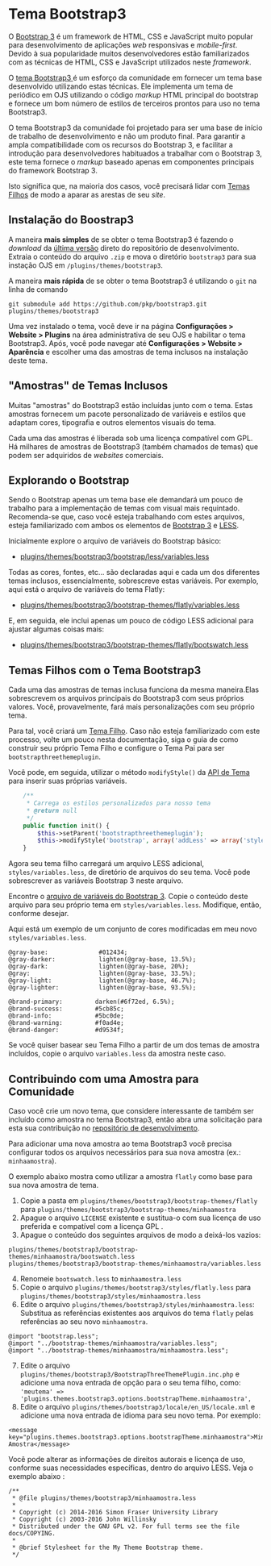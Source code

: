 # Tema Bootstrap3
O [Bootstrap 3](https://getbootstrap.com/docs/3.4/) é um framework de HTML, CSS e JavaScript muito popular para desenvolvimento de aplicações _web_ responsivas e _mobile-first_. Devido à sua popularidade muitos desenvolvedores estão familiarizados com as técnicas de HTML, CSS e JavaScript utilizados neste _framework_.

O [tema Bootstrap3 ](https://github.com/pkp/bootstrap3) é um esforço da comunidade em fornecer um tema base desenvolvido utilizando estas técnicas. Ele implementa um tema de periódico em OJS utilizando o código  _markup_ HTML principal do bootstrap e fornece um bom número de estilos de terceiros prontos para uso no tema Bootstrap3.

O tema Bootstrap3  da comunidade foi projetado para ser uma base de início de trabalho de desenvolvimento e não um produto final. Para garantir a ampla compatibilidade com os recursos do Bootstrap 3, e facilitar a introdução para desenvolvedores habituados a trabalhar com o Bootstrap 3, este  tema fornece o _markup_ baseado apenas em  componentes principais do framework Bootstrap 3.

Isto significa que, na maioria dos casos, você precisará lidar com [ Temas Filhos](child-themes.md) de modo a aparar as arestas de seu _site_.


## Instalação do Boostrap3

A maneira **mais simples** de se obter o tema Bootstrap3 é fazendo o _download_ da [última versão](https://github.com/pkp/bootstrap3/releases) direto do repositório de desenvolvimento. Extraia o conteúdo do arquivo `.zip` e mova o diretório `bootstrap3` para sua instação OJS em  `/plugins/themes/bootstrap3`.

A maneira **mais rápida** de se obter o tema Bootstrap3  é utilizando o `git` na linha de comando

```
git submodule add https://github.com/pkp/bootstrap3.git plugins/themes/bootstrap3
```

Uma vez instalado o tema, você deve ir na página **Configurações > Website > Plugins** na área administrativa de seu OJS e habilitar o tema Bootstrap3. Após, você pode navegar até **Configurações > Website > Aparência** e escolher uma das amostras de tema inclusos na instalação deste tema.


## "Amostras" de Temas Inclusos
Muitas "amostras" do Bootstrap3 estão incluídas junto com o tema. Estas amostras fornecem um pacote personalizado de variáveis e estilos que adaptam cores, tipografia e outros elementos visuais do tema.

Cada uma das amostras é liberada sob uma licença compatível com GPL. Há milhares de amostras de Bootstrap3 (também chamados de temas) que podem ser adquiridos de _websites_ comerciais.



## Explorando o Bootstrap
Sendo o Bootstrap apenas um tema base ele demandará um pouco de trabalho para a implementação de temas com visual mais requintado. Recomenda-se que, caso você esteja trabalhando com estes arquivos,  esteja familiarizado com ambos os elementos de [Bootstrap 3](https://getbootstrap.com/docs/3.4/getting-started/) e [LESS](http://lesscss.org/features/).


Inicialmente explore o arquivo de variáveis do Bootstrap básico:
- [plugins/themes/bootstrap3/bootstrap/less/variables.less](https://github.com/pkp/bootstrap3/blob/master/bootstrap/less/variables.less)

Todas as cores, fontes, etc... são declaradas aqui e cada um dos diferentes temas inclusos, essencialmente, sobrescreve estas variáveis. Por exemplo, aqui está o arquivo de variáveis do tema Flatly:

- [plugins/themes/bootstrap3/bootstrap-themes/flatly/variables.less](https://github.com/pkp/bootstrap3/blob/master/bootstrap-themes/flatly/variables.less)

E, em seguida, ele inclui apenas um pouco de código LESS adicional para ajustar algumas coisas mais:

- [plugins/themes/bootstrap3/bootstrap-themes/flatly/bootswatch.less](https://github.com/pkp/bootstrap3/blob/master/bootstrap-themes/flatly/bootswatch.less)

## Temas Filhos com o Tema Bootstrap3
Cada uma das amostras de temas inclusa funciona da mesma maneira.Elas sobrescrevem os arquivos principais do Bootstrap3 com seus próprios valores. Você, provavelmente, fará mais personalizações com seu próprio tema.

Para tal, você criará um [Tema Filho](child-themes.md). Caso não esteja familiarizado com este processo, volte um pouco nesta documentação, siga o guia de como construir seu próprio Tema Filho e configure o Tema Pai  para ser `bootstrapthreethemeplugin`.

Você pode, em seguida, utilizar o método `modifyStyle()` da [API de Tema](theme-api.md) para inserir suas próprias variáveis.

```php
    /**
     * Carrega os estilos personalizados para nosso tema
     * @return null
     */
    public function init() {
        $this->setParent('bootstrapthreethemeplugin');
        $this->modifyStyle('bootstrap', array('addLess' => array('styles/variables.less')));
    }
```

Agora seu tema filho carregará um arquivo LESS adicional, `styles/variables.less`, de  diretório de arquivos do seu tema. Você pode sobrescrever as variáveis Bootstrap 3 neste arquivo.

Encontre o [arquivo de variáveis do Bootstrap 3](https://github.com/pkp/bootstrap3/blob/master/bootstrap/less/variables.less). Copie o conteúdo deste arquivo para seu próprio tema em `styles/variables.less`. Modifique, então, conforme desejar.

Aqui está um exemplo de um conjunto de cores modificadas em meu novo `styles/variables.less`.

```less
@gray-base:              #012434;
@gray-darker:            lighten(@gray-base, 13.5%);
@gray-dark:              lighten(@gray-base, 20%);
@gray:                   lighten(@gray-base, 33.5%);
@gray-light:             lighten(@gray-base, 46.7%);
@gray-lighter:           lighten(@gray-base, 93.5%);

@brand-primary:         darken(#6f72ed, 6.5%);
@brand-success:         #5cb85c;
@brand-info:            #5bc0de;
@brand-warning:         #f0ad4e;
@brand-danger:          #d9534f;
```


Se você quiser basear seu Tema Filho a partir de um dos temas de amostra incluídos, copie o arquivo `variables.less` da amostra neste caso.

## Contribuindo com uma Amostra para Comunidade

Caso você crie um novo tema, que considere interessante de também ser incluído como amostra no tema Bootstrap3, então abra uma solicitação para esta sua contribuição no [repositório de desenvolvimento](https://github.com/pkp/bootstrap3/).

Para adicionar uma nova amostra ao tema Bootstrap3 você precisa configurar todos os arquivos necessários para sua nova amostra (ex.: `minhaamostra`).

O exemplo abaixo mostra  como utilizar a amostra `flatly` como base para sua nova amostra de tema.

1. Copie a pasta em `plugins/themes/bootstrap3/bootstrap-themes/flatly` para `plugins/themes/bootstrap3/bootstrap-themes/minhaamostra`
2. Apague o arquivo `LICENSE` existente e sustitua-o com sua licença de uso preferida e  compatível com a licença GPL .
3. Apague o conteúdo dos seguintes arquivos de modo a deixá-los vazios:
```
plugins/themes/bootstrap3/bootstrap-themes/minhaamostra/bootswatch.less
plugins/themes/bootstrap3/bootstrap-themes/minhaamostra/variables.less
```
4. Renomeie `bootswatch.less` to `minhaamostra.less`
5. Copie o arquivo `plugins/themes/bootstrap3/styles/flatly.less` para `plugins/themes/bootstrap3/styles/minhaamostra.less`
6. Edite o arquivo `plugins/themes/bootstrap3/styles/minhaamostra.less`:
Substitua as referências existentes aos arquivos do tema `flatly` pelas referências ao seu novo `minhaamostra`.
```
@import "bootstrap.less";
@import "../bootstrap-themes/minhaamostra/variables.less";
@import "../bootstrap-themes/minhaamostra/minhaamostra.less";
```
7. Edite o arquivo `plugins/themes/bootstrap3/BootstrapThreeThemePlugin.inc.php` e adicione uma nova entrada de opção para o seu tema filho, como: `'meutema' => 'plugins.themes.bootstrap3.options.bootstrapTheme.minhaamostra',`
8. Edite o arquivo `plugins/themes/bootstrap3/locale/en_US/locale.xml`  e adicione uma nova entrada de idioma para seu novo tema. Por exemplo:
```
<message key="plugins.themes.bootstrap3.options.bootstrapTheme.minhaamostra">Minha Amostra</message>
```

Você pode  alterar as informações de direitos autorais e licença de uso, conforme suas necessidades específicas, dentro do arquivo LESS. Veja o exemplo abaixo :
```
/**
 * @file plugins/themes/bootstrap3/minhaamostra.less
 *
 * Copyright (c) 2014-2016 Simon Fraser University Library
 * Copyright (c) 2003-2016 John Willinsky
 * Distributed under the GNU GPL v2. For full terms see the file docs/COPYING.
 *
 * @brief Stylesheet for the My Theme Bootstrap theme.
 */
 ```